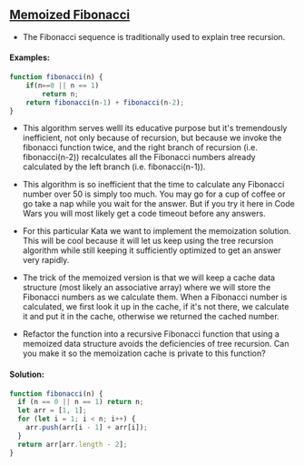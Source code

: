## [Memoized Fibonacci](https://www.codewars.com/kata/529adbf7533b761c560004e5)
- The Fibonacci sequence is traditionally used to explain tree recursion.

#### Examples:
```js
function fibonacci(n) {
    if(n==0 || n == 1)
        return n;
    return fibonacci(n-1) + fibonacci(n-2);
}
```

- This algorithm serves welll its educative purpose but it's tremendously inefficient, not only because of recursion, but because we invoke the fibonacci function twice, and the right branch of recursion (i.e. fibonacci(n-2)) recalculates all the Fibonacci numbers already calculated by the left branch (i.e. fibonacci(n-1)).

- This algorithm is so inefficient that the time to calculate any Fibonacci number over 50 is simply too much. You may go for a cup of coffee or go take a nap while you wait for the answer. But if you try it here in Code Wars you will most likely get a code timeout before any answers.

- For this particular Kata we want to implement the memoization solution. This will be cool because it will let us keep using the tree recursion algorithm while still keeping it sufficiently optimized to get an answer very rapidly.

- The trick of the memoized version is that we will keep a cache data structure (most likely an associative array) where we will store the Fibonacci numbers as we calculate them. When a Fibonacci number is calculated, we first look it up in the cache, if it's not there, we calculate it and put it in the cache, otherwise we returned the cached number.

- Refactor the function into a recursive Fibonacci function that using a memoized data structure avoids the deficiencies of tree recursion. Can you make it so the memoization cache is private to this function?

#### Solution:
```js
function fibonacci(n) {
  if (n == 0 || n == 1) return n;
  let arr = [1, 1];
  for (let i = 1; i < n; i++) {
    arr.push(arr[i - 1] + arr[i]);
  }
  return arr[arr.length - 2];
}
 
```
